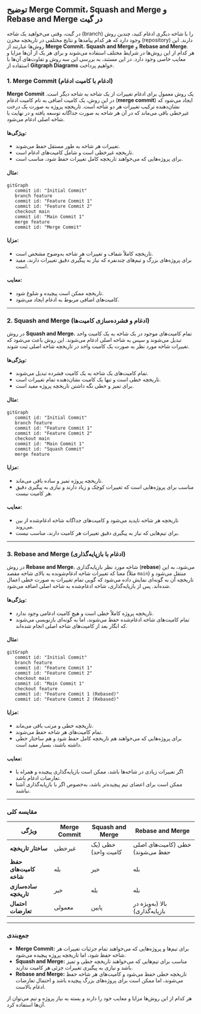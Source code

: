 ## توضیح Merge Commit، Squash and Merge و Rebase and Merge در گیت

در گیت، وقتی می‌خواهید یک شاخه (branch) را با شاخه دیگری ادغام کنید، چندین روش وجود دارد که هر کدام پیامدها و نتایج مختلفی در تاریخچه مخزن (repository) دارند. این روش‌ها عبارتند از **Merge Commit**، **Squash and Merge** و **Rebase and Merge**. هر کدام از این روش‌ها در شرایط مختلف استفاده می‌شوند و برای هر یک از آن‌ها مزایا و معایب خاصی وجود دارد. در این مستند، به بررسی این سه روش و تفاوت‌های آن‌ها با استفاده از **Gitgraph Diagrams** خواهیم پرداخت.

### 1. Merge Commit (ادغام با کامیت ادغام)

**Merge Commit** یک روش معمول برای ادغام تغییرات از یک شاخه به شاخه دیگر است. در این روش، یک کامیت اضافی به نام کامیت ادغام (**merge commit**) ایجاد می‌شود که نشان‌دهنده ترکیب تغییرات هر دو شاخه است. تاریخچه پروژه به صورت یک درخت غیرخطی باقی می‌ماند که در آن هر شاخه به صورت جداگانه توسعه یافته و در نهایت با شاخه اصلی ادغام می‌شود.

#### ویژگی‌ها:

- تغییرات هر شاخه به طور مستقل حفظ می‌شوند.
- تاریخچه غیرخطی است و شامل کامیت‌های ادغام است.
- برای پروژه‌هایی که می‌خواهند تاریخچه کامل تغییرات حفظ شود، مناسب است.

#### مثال:

```mermaid
gitGraph
   commit id: "Initial Commit"
   branch feature
   commit id: "Feature Commit 1"
   commit id: "Feature Commit 2"
   checkout main
   commit id: "Main Commit 1"
   merge feature
   commit id: "Merge Commit"
```

#### مزایا:

- تاریخچه کاملاً شفاف و تغییرات هر شاخه به‌وضوح مشخص است.
- برای پروژه‌های بزرگ و تیم‌های چندنفره که نیاز به پیگیری دقیق تغییرات دارند، مفید است.

#### معایب:

- تاریخچه ممکن است پیچیده و شلوغ شود.
- کامیت‌های اضافی مربوط به ادغام ایجاد می‌شود.

---

### 2. Squash and Merge (ادغام و فشرده‌سازی کامیت‌ها)

در روش **Squash and Merge**، تمام کامیت‌های موجود در یک شاخه به یک کامیت واحد تبدیل می‌شوند و سپس به شاخه اصلی ادغام می‌شوند. این روش باعث می‌شود که تغییرات شاخه مورد نظر به صورت یک کامیت واحد در تاریخچه شاخه اصلی ثبت شوند.

#### ویژگی‌ها:

- تمام کامیت‌های یک شاخه به یک کامیت فشرده تبدیل می‌شوند.
- تاریخچه خطی است و تنها یک کامیت نشان‌دهنده تمام تغییرات است.
- برای تمیز و خطی نگه داشتن تاریخچه پروژه مفید است.

#### مثال:

```mermaid
gitGraph
   commit id: "Initial Commit"
   branch feature
   commit id: "Feature Commit 1"
   commit id: "Feature Commit 2"
   checkout main
   commit id: "Main Commit 1"
   commit id: "Squash Commit"
   merge feature
```

#### مزایا:

- تاریخچه پروژه تمیز و ساده باقی می‌ماند.
- مناسب برای پروژه‌هایی است که تغییرات کوچک و زیاد دارند و نیازی به پیگیری دقیق هر کامیت نیست.

#### معایب:

- تاریخچه هر شاخه ناپدید می‌شود و کامیت‌های جداگانه شاخه ادغام‌شده از بین می‌روند.
- برای تیم‌هایی که نیاز به پیگیری دقیق تغییرات هر کامیت دارند، مناسب نیست.

---

### 3. Rebase and Merge (ادغام با بازپایه‌گذاری)

در روش **Rebase and Merge**، شاخه مورد نظر بازپایه‌گذاری (**rebase**) می‌شود، به این معنا که تغییرات شاخه ادغام‌شونده به بالای شاخه مقصد (مثلاً `main`) منتقل می‌شود و تاریخچه آن به گونه‌ای نمایش داده می‌شود که گویی تمام تغییرات به صورت خطی اعمال شده‌اند. پس از بازپایه‌گذاری، شاخه ادغام‌شده به شاخه اصلی اضافه می‌شود.

#### ویژگی‌ها:

- تاریخچه پروژه کاملاً خطی است و هیچ کامیت ادغامی وجود ندارد.
- تمام کامیت‌های شاخه ادغام‌شده حفظ می‌شوند، اما به گونه‌ای بازنویسی می‌شوند که انگار بعد از کامیت‌های شاخه اصلی انجام شده‌اند.

#### مثال:

```mermaid
gitGraph
   commit id: "Initial Commit"
   branch feature
   commit id: "Feature Commit 1"
   commit id: "Feature Commit 2"
   checkout main
   commit id: "Main Commit 1"
   checkout feature
   commit id: "Feature Commit 1 (Rebased)"
   commit id: "Feature Commit 2 (Rebased)"
```

#### مزایا:

- تاریخچه خطی و مرتب باقی می‌ماند.
- تمام کامیت‌های هر شاخه حفظ می‌شوند.
- برای پروژه‌هایی که می‌خواهند هم تاریخچه کامل حفظ شود و هم ساختار خطی داشته باشند، بسیار مفید است.

#### معایب:

- اگر تغییرات زیادی در شاخه‌ها باشد، ممکن است بازپایه‌گذاری پیچیده و همراه با تعارضات ادغام باشد.
- ممکن است برای اعضای تیم پیچیده‌تر باشد، به‌خصوص اگر با بازپایه‌گذاری آشنا نباشند.

---

### مقایسه کلی

| ویژگی                  | Merge Commit | Squash and Merge    | Rebase and Merge                 |
| ---------------------- | ------------ | ------------------- | -------------------------------- |
| **ساختار تاریخچه**     | غیرخطی       | خطی (یک کامیت واحد) | خطی (کامیت‌های اصلی حفظ می‌شوند) |
| **حفظ کامیت‌های شاخه** | بله          | خیر                 | بله                              |
| **ساده‌سازی تاریخچه**  | خیر          | بله                 | بله                              |
| **احتمال تعارضات**     | معمولی       | پایین               | بالا (به‌ویژه در بازپایه‌گذاری)  |

---

### جمع‌بندی

- **Merge Commit:** برای تیم‌ها و پروژه‌هایی که می‌خواهند تمام جزئیات تغییرات هر شاخه حفظ شود، اما تاریخچه پروژه پیچیده می‌شود.
- **Squash and Merge:** مناسب برای تیم‌هایی که می‌خواهند تاریخچه خطی و تمیز باشد و نیازی به پیگیری تغییرات جزئی هر کامیت ندارند.
- **Rebase and Merge:** تاریخچه خطی حفظ می‌شود و کامیت‌های هر شاخه حفظ می‌شوند، اما ممکن است برای پروژه‌های بزرگ پیچیده باشد و احتمال تعارضات ادغام بالاست.

هر کدام از این روش‌ها مزایا و معایب خود را دارند و بسته به نیاز پروژه و تیم می‌توان از آن‌ها استفاده کرد.
